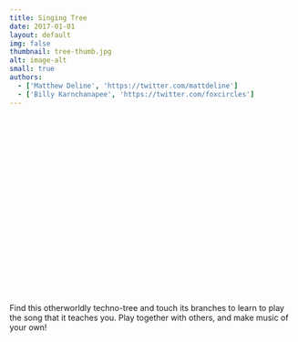 ```yaml
---
title: Singing Tree
date: 2017-01-01
layout: default
img: false
thumbnail: tree-thumb.jpg
alt: image-alt
small: true
authors:
  - ['Matthew Deline', 'https://twitter.com/mattdeline']
  - ['Billy Karnchanapee', 'https://twitter.com/foxcircles']
---
```


<iframe width="100%" height="315" data-src-lazy="https://www.youtube.com/embed/-BT9fs3D0Oc" frameborder="0" allow="encrypted-media" allowfullscreen></iframe>

Find this otherworldly techno-tree and touch its branches to learn to play the song that it teaches you. Play together with others, and make music of your own!
